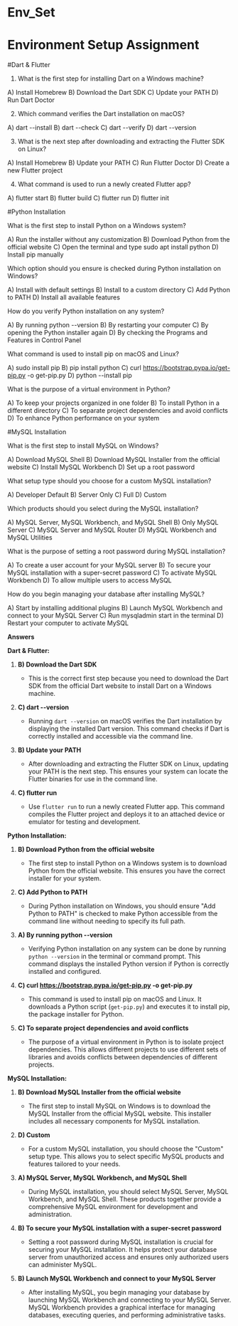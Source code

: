 # Env_Set

# Environment Setup Assignment

#Dart & Flutter

1. What is the first step for installing Dart on a Windows machine?

A) Install Homebrew
B) Download the Dart SDK
C) Update your PATH
D) Run Dart Doctor


2. Which command verifies the Dart installation on macOS?

A) dart --install
B) dart --check
C) dart --verify
D) dart --version


3. What is the next step after downloading and extracting the Flutter SDK on Linux?

A) Install Homebrew
B) Update your PATH
C) Run Flutter Doctor
D) Create a new Flutter project


4. What command is used to run a newly created Flutter app?

A) flutter start
B) flutter build
C) flutter run
D) flutter init


#Python Installation

What is the first step to install Python on a Windows system?

A) Run the installer without any customization
B) Download Python from the official website
C) Open the terminal and type sudo apt install python
D) Install pip manually

Which option should you ensure is checked during Python installation on Windows?

A) Install with default settings
B) Install to a custom directory
C) Add Python to PATH
D) Install all available features

How do you verify Python installation on any system?

A) By running python --version
B) By restarting your computer
C) By opening the Python installer again
D) By checking the Programs and Features in Control Panel

What command is used to install pip on macOS and Linux?

A) sudo install pip
B) pip install python
C) curl https://bootstrap.pypa.io/get-pip.py -o get-pip.py
D) python --install pip

What is the purpose of a virtual environment in Python?

A) To keep your projects organized in one folder
B) To install Python in a different directory
C) To separate project dependencies and avoid conflicts
D) To enhance Python performance on your system

#MySQL Installation

What is the first step to install MySQL on Windows?

A) Download MySQL Shell
B) Download MySQL Installer from the official website
C) Install MySQL Workbench
D) Set up a root password

What setup type should you choose for a custom MySQL installation?

A) Developer Default
B) Server Only
C) Full
D) Custom

Which products should you select during the MySQL installation?

A) MySQL Server, MySQL Workbench, and MySQL Shell
B) Only MySQL Server
C) MySQL Server and MySQL Router
D) MySQL Workbench and MySQL Utilities

What is the purpose of setting a root password during MySQL installation?

A) To create a user account for your MySQL server
B) To secure your MySQL installation with a super-secret password
C) To activate MySQL Workbench
D) To allow multiple users to access MySQL

How do you begin managing your database after installing MySQL?

A) Start by installing additional plugins
B) Launch MySQL Workbench and connect to your MySQL Server
C) Run mysqladmin start in the terminal
D) Restart your computer to activate MySQL


**Answers**


**Dart & Flutter:**

1. **B) Download the Dart SDK**
   - This is the correct first step because you need to download the Dart SDK from the official Dart website to install Dart on a Windows machine.

2. **C) dart --version**
   - Running `dart --version` on macOS verifies the Dart installation by displaying the installed Dart version. This command checks if Dart is correctly installed and accessible via the command line.

3. **B) Update your PATH**
   - After downloading and extracting the Flutter SDK on Linux, updating your PATH is the next step. This ensures your system can locate the Flutter binaries for use in the command line.

4. **C) flutter run**
   - Use `flutter run` to run a newly created Flutter app. This command compiles the Flutter project and deploys it to an attached device or emulator for testing and development.

**Python Installation:**

1. **B) Download Python from the official website**
   - The first step to install Python on a Windows system is to download Python from the official website. This ensures you have the correct installer for your system.

2. **C) Add Python to PATH**
   - During Python installation on Windows, you should ensure "Add Python to PATH" is checked to make Python accessible from the command line without needing to specify its full path.

3. **A) By running python --version**
   - Verifying Python installation on any system can be done by running `python --version` in the terminal or command prompt. This command displays the installed Python version if Python is correctly installed and configured.

4. **C) curl https://bootstrap.pypa.io/get-pip.py -o get-pip.py**
   - This command is used to install pip on macOS and Linux. It downloads a Python script (`get-pip.py`) and executes it to install pip, the package installer for Python.

5. **C) To separate project dependencies and avoid conflicts**
   - The purpose of a virtual environment in Python is to isolate project dependencies. This allows different projects to use different sets of libraries and avoids conflicts between dependencies of different projects.

**MySQL Installation:**

1. **B) Download MySQL Installer from the official website**
   - The first step to install MySQL on Windows is to download the MySQL Installer from the official MySQL website. This installer includes all necessary components for MySQL installation.

2. **D) Custom**
   - For a custom MySQL installation, you should choose the "Custom" setup type. This allows you to select specific MySQL products and features tailored to your needs.

3. **A) MySQL Server, MySQL Workbench, and MySQL Shell**
   - During MySQL installation, you should select MySQL Server, MySQL Workbench, and MySQL Shell. These products together provide a comprehensive MySQL environment for development and administration.

4. **B) To secure your MySQL installation with a super-secret password**
   - Setting a root password during MySQL installation is crucial for securing your MySQL installation. It helps protect your database server from unauthorized access and ensures only authorized users can administer MySQL.

5. **B) Launch MySQL Workbench and connect to your MySQL Server**
   - After installing MySQL, you begin managing your database by launching MySQL Workbench and connecting to your MySQL Server. MySQL Workbench provides a graphical interface for managing databases, executing queries, and performing administrative tasks.
